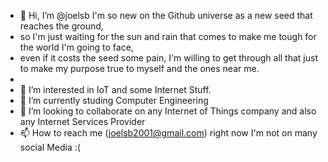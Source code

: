 - 👋 Hi, I’m @joelsb I'm so new on the Github universe as a new seed that reaches the ground, 
- so I'm just waiting for the sun and rain that comes to make me tough for the world I'm going to face, 
- even if it costs the seed some pain, I'm willing to get  through all that just to make my purpose true to myself and the ones near me.
-
- 👀 I’m interested in IoT and some Internet Stuff.
- 🌱 I’m currently studing Computer Engineering
- 💞️ I’m looking to collaborate on any Internet of Things company and also any Internet Services Provider
- 📫 How to reach me (joelsb2001@gmail.com) right now I'm not on many social Media :(

<!---
joelsb/joelsb is a ✨ special ✨ repository because its `README.md` (this file) appears on your GitHub profile.
You can click the Preview link to take a look at your changes.
--->
